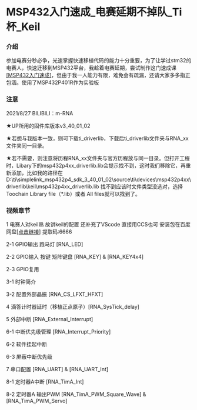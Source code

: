 # MSP432入门速成_电赛延期不掉队_Ti杯_Keil

### 介绍
参加电赛分秒必争，光速掌握快速移植代码的能力十分重要，为了让学过stm32的电赛人，快速迁移到MSP432平台，我趁着电赛延期，尝试制作这门速成课[[MSP432入门速成]](https://www.bilibili.com/video/BV1Rb4y1z7KJ)，但由于我一人能力有限，难免会有疏漏，还请大家多多指正包涵。使用了MSP432P401R作为实验板

### 注意
2021/8/27  BILIBILI：m-RNA

★UP所用的固件库版本v3_40_01_02

★若想与我版本一致，则可下载ti_driverlib，下载后ti_driverlib文件夹与RNA_xx文件夹同一目录。

★若不需要，则注意将历程RNA_xx文件夹与官方历程放与同一目录。但打开工程时，Libary下的msp432p4xx_driverlib.lib会提示找不到，这时我们移除它，再重新添加，比如我的路径在 D:\ti\simplelink_msp432p4_sdk_3_40_01_02\source\ti\devices\msp432p4xx\driverlib\keil\msp432p4xx_driverlib.lib
找不到应该时文件类型没选对，选择Toochain Library file（*.lib）或者 All files就可以找到了。



### 视频章节
1 电赛人对keil熟 故讲keil的配置 还补充了VScode 直接用CCS也可 安装包在百度网盘[[点击链接]](https://pan.baidu.com/s/10Wg93SwzNaGChqZna_vXQA) 提取码:6666

2-1 GPIO输出 跑马灯 [RNA_LED]

2-2 GPIO输入 按键 矩阵键盘 [RNA_KEY] & [RNA_KEY4x4]

2-3 GPIO复用 

3-1 时钟简介

3-2 配置外部晶振 [RNA_CS_LFXT_HFXT]

4 滴答计时器延时（移植正点原子）[RNA_SysTick_delay]

5 外部中断 [RNA_External_Interrupt]

6-1 中断优先级管理 [RNA_Interrupt_Priority]

6-2 软件挂起中断

6-3 屏蔽中断优先级

7 串口配置 [RNA_UART] & [RNA_UART_Int]

8-1 定时器A中断 [RNA_TimA_Int]

8-2 定时器A 输出PWM [RNA_TimA_PWM_Square_Wave] & [RNA_TimA_PWM_Servo]

